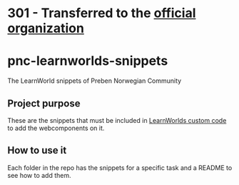 # 301 - Transferred to the [official organization](https://github.com/Preben-Norwegian-Community)

# pnc-learnworlds-snippets
The LearnWorld snippets of Preben Norwegian Community

## Project purpose

These are the snippets that must be included in [LearnWorlds custom code](https://support.learnworlds.com/support/solutions/articles/12000082908-how-to-add-custom-code-in-your-learnworlds-school) to add the webcomponents on it.

## How to use it

Each folder in the repo has the snippets for a specific task and a README to see how to add them.
